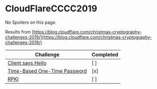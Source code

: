 # CloudFlareCCCC2019

No Spoilers on this page.

Results from [https://blog.cloudflare.com/christmas-cryptography-challenges-2019/](https://blog.cloudflare.com/christmas-cryptography-challenges-2019/)


| Challenge   | Completed |
| ------------- | ------------- |
| [Client says Hello ](ClientSaysHello/)                        | [ ] |
| [Time-Based One-Time Password ](Time-BasedOne-TimePassword/)  | [x] |
| [RPKI](RPKI/)                                                 | [ ] |
